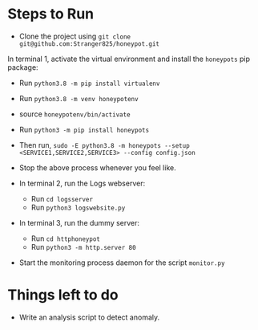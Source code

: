 # Steps to Run

- Clone the project using `git clone git@github.com:Stranger825/honeypot.git`

In terminal 1, activate the virtual environment and install the `honeypots` pip package:
- Run `python3.8 -m pip install virtualenv`
- Run `python3.8 -m venv honeypotenv`
- source `honeypotenv/bin/activate`
- Run `python3 -m pip install honeypots`
- Then run, `sudo -E python3.8 -m honeypots --setup <SERVICE1,SERVICE2,SERVICE3> --config config.json`
- Stop the above process whenever you feel like.


- In terminal 2, run the Logs webserver:
    - Run `cd logsserver`
    - Run `python3 logswebsite.py`

- In terminal 3, run the dummy server:
    - Run `cd httphoneypot`
    - Run `python3 -m http.server 80`

- Start the monitoring process daemon for the script `monitor.py`



# Things left to do

- Write an analysis script to detect anomaly.